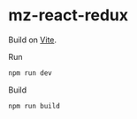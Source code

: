# mz-react-redux

Build on [Vite](https://github.com/vitejs/vite#vite).

Run
```js
npm run dev
```

Build
```js
npm run build
```
